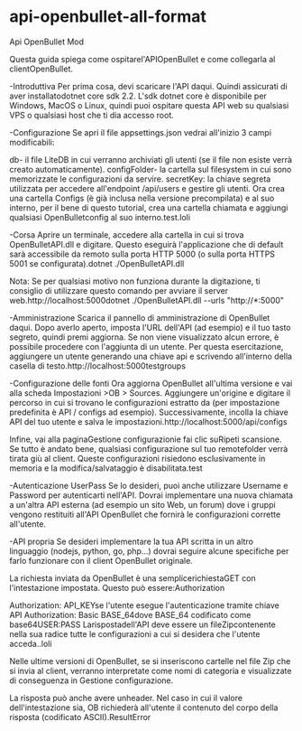 # api-openbullet-all-format
Api OpenBullet Mod


Questa guida spiega come ospitarel'APIOpenBullet e come collegarla al clientOpenBullet.

-Introduttiva
Per prima cosa, devi scaricare l'API daqui. Quindi assicurati di aver installatodotnet core sdk 2.2. L'sdk dotnet core è disponibile per Windows, MacOS o Linux, quindi puoi ospitare questa API web su qualsiasi VPS o qualsiasi host che ti dia accesso root.

-Configurazione
Se apri il file appsettings.json vedrai all'inizio 3 campi modificabili:

db- il file LiteDB in cui verranno archiviati gli utenti (se il file non esiste verrà creato automaticamente).
configFolder- la cartella sul filesystem in cui sono memorizzate le configurazioni da servire.
secretKey: la chiave segreta utilizzata per accedere all'endpoint /api/users e gestire gli utenti.
Ora crea una cartella Configs (è già inclusa nella versione precompilata) e al suo interno, per il bene di questo tutorial, crea una cartella chiamata e aggiungi qualsiasi OpenBulletconfig al suo interno.test.loli

-Corsa
Aprire un terminale, accedere alla cartella in cui si trova OpenBulletAPI.dll e digitare. Questo eseguirà l'applicazione che di default sarà accessibile da remoto sulla porta HTTP 5000 (o sulla porta HTTPS 5001 se configurata).dotnet ./OpenBulletAPI.dll

Nota: Se per qualsiasi motivo non funziona durante la digitazione, ti consiglio di utilizzare questo comando per avviare il server web.http://localhost:5000dotnet ./OpenBulletAPI.dll --urls "http://*:5000"

-Amministrazione
Scarica il pannello di amministrazione di OpenBullet daqui. Dopo averlo aperto, imposta l'URL dell'API (ad esempio) e il tuo tasto segreto, quindi premi aggiorna. Se non viene visualizzato alcun errore, è possibile procedere con l'aggiunta di un utente. Per questa esercitazione, aggiungere un utente generando una chiave api e scrivendo all'interno della casella di testo.http://localhost:5000testgroups

-Configurazione delle fonti
Ora aggiorna OpenBullet all'ultima versione e vai alla scheda Impostazioni >OB > Sources. Aggiungere un'origine e digitare il percorso in cui si trovano le configurazioni estratto da (per impostazione predefinita è API / configs ad esempio). Successivamente, incolla la chiave API del tuo utente e salva le impostazioni.http://localhost:5000/api/configs

Infine, vai alla paginaGestione configurazionie fai clic suRipeti scansione. Se tutto è andato bene, qualsiasi configurazione sul tuo remotefolder verrà tirata giù al client. Queste configurazioni risiedono esclusivamente in memoria e la modifica/salvataggio è disabilitata.test

-Autenticazione UserPass
Se lo desideri, puoi anche utilizzare Username e Password per autenticarti nell'API. Dovrai implementare una nuova chiamata a un'altra API esterna (ad esempio un sito Web, un forum) dove i gruppi vengono restituiti all'API OpenBullet che fornirà le configurazioni corrette all'utente.

-API propria
Se desideri implementare la tua API scritta in un altro linguaggio (nodejs, python, go, php...) dovrai seguire alcune specifiche per farlo funzionare con il client OpenBullet originale.

La richiesta inviata da OpenBullet è una semplicerichiestaGET con l'intestazione impostata. Questo può essere:Authorization

Authorization: API_KEYse l'utente esegue l'autenticazione tramite chiave API
Authorization: Basic BASE_64dove BASE_64 codificato come base64USER:PASS
Larispostadell'API deve essere un fileZipcontenente nella sua radice tutte le configurazioni a cui si desidera che l'utente acceda..loli

Nelle ultime versioni di OpenBullet, se si inseriscono cartelle nel file Zip che si invia al client, verranno interpretate come nomi di categoria e visualizzate di conseguenza in Gestione configurazione.

La risposta può anche avere unheader. Nel caso in cui il valore dell'intestazione sia, OB richiederà all'utente il contenuto del corpo della risposta (codificato ASCII).ResultError
